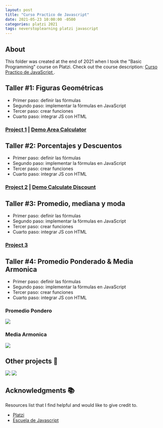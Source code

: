 ```yaml
---
layout: post
title: "Curso Practico de Javascript"
date: 2021-05-23 10:00:00 -0500
categories: platzi 2021
tags: neverstoplearning platzi javascript
---
```


## About

This folder was created at the end of 2021 when I took the "Basic Programming" course on Platzi. Check out the course description: [Curso Practico de JavaScript
](https://platzi.com/cursos/javascript-practico/).

## Taller #1: Figuras Geométricas

- Primer paso: definir las fórmulas
- Segundo paso: implementar la fórmulas en JavaScript
- Tercer paso: crear funciones
- Cuarto paso: integrar JS con HTML

### [Project 1](./projectOne/calculoCoolFiguras.html) | [Demo Area Calculator](https://jpdiaz.dev/platzi/2021/jsPractico/projectOne/calculoCoolFiguras.html)

## Taller #2: Porcentajes y Descuentos

- Primer paso: definir las fórmulas
- Segundo paso: implementar la fórmulas en JavaScript
- Tercer paso: crear funciones
- Cuarto paso: integrar JS con HTML

### [Project 2](./projectTwo/discountCupons.html) | [Demo Calculate Discount](https://jpdiaz.dev/platzi/2021/jsPractico/projectTwo/discountCupons.html)

## Taller #3: Promedio, mediana y moda

- Primer paso: definir las fórmulas
- Segundo paso: implementar la fórmulas en JavaScript
- Tercer paso: crear funciones
- Cuarto paso: integrar JS con HTML

### [Project 3](./projectThree/promedioApp.html)

## Taller #4: Promedio Ponderado & Media Armonica

- Primer paso: definir las fórmulas
- Segundo paso: implementar la fórmulas en JavaScript
- Tercer paso: crear funciones
- Cuarto paso: integrar JS con HTML

### Promedio Pondero

![](./promedioPondero.png)

### Media Armonica

![](https://wikimedia.org/api/rest_v1/media/math/render/svg/31bb15ba938382149ac4d2ecda7479effc6ae4d6)

## Other projects 🚀

[![](https://img.shields.io/badge/Platzi_Repos-121f3d?style=for-the-badge&logo=Platzi&logoColor=98CA3F)](#)
[![](https://img.shields.io/badge/2021-222?style=for-the-badge)](https://github.com/JuanPabloDiaz/platzi/tree/main/2021)

## Acknowledgments 📚

Resources list that I find helpful and would like to give credit to.

- [Platzi](https://www.platzi.com/)
- [Escuela de Javascript](https://platzi.com/escuela-javascript/)
